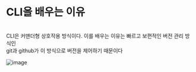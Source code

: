 
# CLI을 배우는 이유
 <br>
CLI은 커맨더형 상호작용 방식이다. 이를 배우는 이유는 빠르고 보편적인 버전 관리 방식인 
 <br>
git과 github가 이 방식으로 버전을 제어하기 때문이다
 <br>

![image](https://github.com/domino0628/CS/assets/59598751/f43c5b3d-7d44-42c8-ac48-21e2030b316c)

